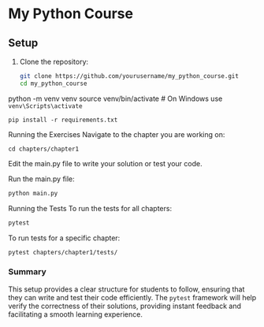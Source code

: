 # My Python Course

## Setup

1. Clone the repository:

   ```bash
   git clone https://github.com/yourusername/my_python_course.git
   cd my_python_course
   ```

python -m venv venv
source venv/bin/activate  # On Windows use `venv\Scripts\activate`

```
pip install -r requirements.txt
```

Running the Exercises
Navigate to the chapter you are working on:

```
cd chapters/chapter1
```
Edit the main.py file to write your solution or test your code.

Run the main.py file:

```bash
python main.py
```


Running the Tests
To run the tests for all chapters:

```bash
pytest
```

To run tests for a specific chapter:

```
pytest chapters/chapter1/tests/
```

### Summary

This setup provides a clear structure for students to follow, ensuring that they can write and test their code efficiently. The `pytest` framework will help verify the correctness of their solutions, providing instant feedback and facilitating a smooth learning experience.
